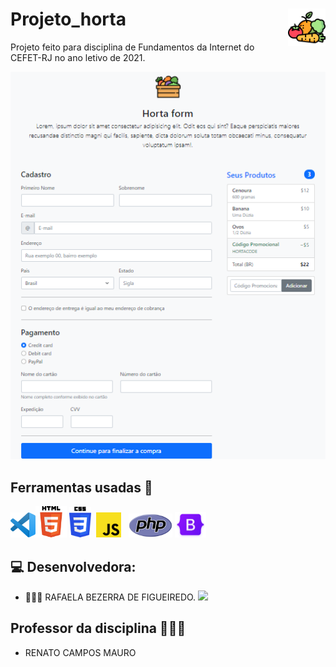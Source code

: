 # Projeto_horta <img src="Img/vegetal.png" alt="Vegetal" width="60" align="right">

Projeto feito para disciplina de Fundamentos da Internet do CEFET-RJ no ano letivo de 2021.

<img src="Img/Form_Horta.png" alt="Layout do forms" width="600">

## Ferramentas usadas 🔧

<img src="Img/VS_Code_Logo.png" alt="VS Code Logo" width="40"><img src="Img/HTML_Logo.png" alt="HTML Logo" width="50"> <img src="Img/CSS_Logo.png" alt="CSS Logo" width="35">&nbsp;&nbsp;<img src="Img/JS_Logo.png" alt="JS Logo" width="40">&nbsp;&nbsp; <img src="Img/PHP_Logo.png" alt="PHP Logo" width="70">&nbsp;<img src="Img/Bootstrap_Logo.png" alt="Bootstrap Logo" width="50">

## 💻 Desenvolvedora:

- 👩🏻‍💻 RAFAELA BEZERRA DE FIGUEIREDO. <a href="https://github.com/RafaelaBF"><img  src="https://img.shields.io/badge/github-%23100000.svg?&style=for-the-badge&logo=github&logoColor=white&link=mailto:https://github.com/RafaelaBF" width="50"></a>

## Professor da disciplina 👨🏻‍🏫

- RENATO CAMPOS MAURO
